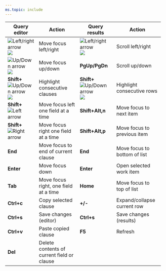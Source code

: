 ```yaml
---
ms.topic: include
---
```


<a id="queries-te-shortcuts"></a>

|Query editor   |Action  |Query results |  Action  |
|-------------|----------|---------|---------|
|![Left/right arrow](/azure/devops/boards/_img/icons/Arrow_Next.png) ![ ](/azure/devops/boards/_img/icons/Arrow_Previous.png) |Move focus left/right |![Left/right arrow](/azure/devops/boards/_img/icons/Arrow_Next.png) ![ ](/azure/devops/boards/_img/icons/Arrow_Previous.png) |Scroll left/right |
|![Up/Down arrow](/azure/devops/boards/_img/icons/Arrow_Up.png) ![ ](/azure/devops/boards/_img/icons/Arrow_Down.png) |Move focus up/down |**PgUp/PgDn**|Scroll up/down |
|**Shift+**![Up/Down arrow](/azure/devops/boards/_img/icons/Arrow_Up.png)![ ](/azure/devops/boards/_img/icons/Arrow_Down.png) |Highlight consecutive clauses |**Shift+**![Up/Down arrow](/azure/devops/boards/_img/icons/Arrow_Up.png)![ ](/azure/devops/boards/_img/icons/Arrow_Down.png) | Highlight consecutive rows|
|**Shift+**![Left arrow](/azure/devops/boards/_img/icons/Arrow_Next.png) |Move focus left one field at a time |**Shift+Alt,n** | Move focus to next item |
|**Shift+**![Right arrow](/azure/devops/boards/_img/icons/Arrow_Previous.png) |Move focus right one field at a time |**Shift+Alt,p** | Move focus to previous item |
|**End** |Move focus to end of current clause | **End** |Move focus to bottom of list|
|**Enter** |Move focus down |**Enter** |Open selected work item |
|**Tab** |Move focus right, one field at a time |**Home** |Move focus to top of list |
|**Ctrl+c** |Copy selected clause |**+/-** |Expand/collapse current row|
|**Ctrl+s** |Save changes (editor) |**Ctrl+s** |Save changes (results)|
|**Ctrl+v** |Paste copied clause |**F5**  |Refresh  |
|**Del** |Delete contents of current field or clause |    |     |

